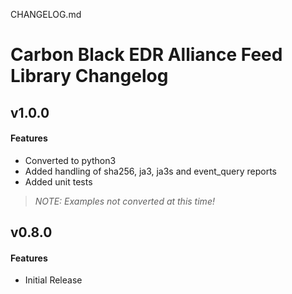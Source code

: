 CHANGELOG.md
# Carbon Black EDR Alliance Feed Library Changelog

## v1.0.0
#### Features
 * Converted to python3
 * Added handling of sha256, ja3, ja3s and event_query reports
 * Added unit tests

> _NOTE: Examples not converted at this time!_

## v0.8.0
#### Features
 * Initial Release

